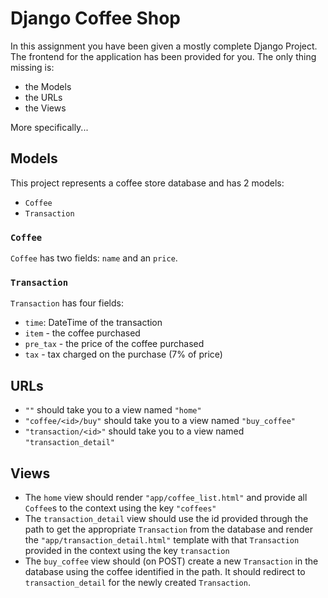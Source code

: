 # Django Coffee Shop

In this assignment you have been given a mostly complete Django Project.
The frontend for the application has been provided for you.
The only thing missing is:

- the Models
- the URLs
- the Views

More specifically...

## Models

This project represents a coffee store database and has 2 models:

- `Coffee`
- `Transaction`

### `Coffee`

`Coffee` has two fields: `name` and an `price`.

### `Transaction`

`Transaction` has four fields:

- `time`: DateTime of the transaction
- `item` - the coffee purchased
- `pre_tax` - the price of the coffee purchased
- `tax` - tax charged on the purchase (7% of price)

## URLs

- `""` should take you to a view named `"home"`
- `"coffee/<id>/buy"` should take you to a view named `"buy_coffee"`
- `"transaction/<id>"` should take you to a view named `"transaction_detail"`

## Views

- The `home` view should render `"app/coffee_list.html"` and provide
  all `Coffee`s to the context using the key `"coffees"`
- The `transaction_detail` view should use the id provided through the path
  to get the appropriate `Transaction` from the database and render the
  `"app/transaction_detail.html"` template with that `Transaction` provided in the
  context using the key `transaction`
- The `buy_coffee` view should (on POST) create a new `Transaction` in the database
  using the coffee identified in the path.
  It should redirect to `transaction_detail` for the newly created `Transaction`.
